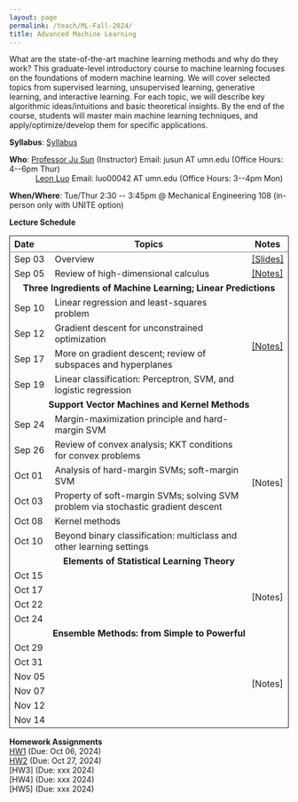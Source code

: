```yaml
---
layout: page
permalink: /teach/ML-Fall-2024/
title: Advanced Machine Learning
---
```


What are the state-of-the-art machine learning methods and why do they work? This graduate-level introductory course to machine learning focuses on the foundations of modern machine learning. We will cover selected topics from supervised learning, unsupervised learning, generative learning, and interactive learning. For each topic, we will describe key algorithmic ideas/intuitions and basic theoretical insights. By the end of the course, students will master main machine learning techniques, and apply/optimize/develop them for specific applications. 


**Syllabus**: [Syllabus](CSCI5525_2024_Fall.pdf)

**Who**: [Professor Ju Sun](https://sunju.org/) (Instructor)   Email: jusun AT umn.edu   (Office Hours: 4--6pm Thur) <br />
&nbsp;&nbsp;&nbsp;&nbsp;&nbsp;&nbsp;&nbsp;&nbsp;&nbsp;&nbsp;&nbsp;&nbsp;[Leon Luo](https://gaoxiangluo.github.io/)  Email: luo00042 AT umn.edu   (Office Hours: 3--4pm Mon) 
 
**When/Where**: Tue/Thur 2:30 -- 3:45pm @ Mechanical Engineering 108 (in-person only with UNITE option)

**Lecture Schedule**

<table rules="groups" class="fixed">
    <col width="15%" />
   <col width="75%" />
   <col width="10%" />
  <thead>
    <tr>
      <th style="text-align: left">Date</th>
      <th style="text-align: center">Topics</th>
      <th style="text-align: center">Notes</th>
    </tr>
  </thead>
  <tbody>
    <tr>
      <td>Sep 03</td>
      <td>Overview</td>
      <td><a href="https://docs.google.com/presentation/d/1DHWL5TFlDDjd1yE8sHRkuGXjXbrqjH2UBTZkVNAamjk/edit?usp=sharing">[Slides]</a></td>
    </tr>
    <tr>
      <td>Sep 05</td>
      <td>Review of high-dimensional calculus</td>
      <td><a href="calculus-review-notes.pdf">[Notes]</a></td>
    </tr>
    <tr>
    <td  colspan="3" style="text-align: center"><b>Three Ingredients of Machine Learning; Linear Predictions</b></td>
    </tr>
    <tr>
      <td>Sep 10</td>
      <td> Linear regression and least-squares problem</td>
      <td rowspan="4"  style="vertical-align:middle"><a href="linear-prediction-notes.pdf">[Notes]</a></td>
    </tr>
    <tr>
      <td>Sep 12</td>
      <td>Gradient descent for unconstrained optimization </td>
    </tr>
    <tr>
      <td>Sep 17</td>
      <td>More on gradient descent; review of subspaces and hyperplanes </td>
    </tr>
      <tr>
      <td>Sep 19</td>
      <td>Linear classification: Perceptron, SVM, and logistic regression </td>
    </tr>
        <tr>
    <td  colspan="3" style="text-align: center"><b>Support Vector Machines and Kernel Methods</b></td>
    </tr>
    <tr>
      <td>Sep 24</td>
      <td>Margin-maximization principle and hard-margin SVM</td>
        <td rowspan="6"  style="vertical-align:middle">[Notes]</td>
    </tr>
    <tr>
      <td>Sep 26</td>
      <td>Review of convex analysis; KKT conditions for convex problems </td>
    </tr>
    <tr>
      <td>Oct 01</td>
      <td>Analysis of hard-margin SVMs; soft-margin SVM</td>
    </tr>
    <tr>
      <td>Oct 03</td>
      <td>Property of soft-margin SVMs; solving SVM problem via stochastic gradient descent</td>
    </tr>
    <tr>
      <td>Oct 08</td>
      <td>Kernel methods</td>
    </tr>
    <tr>
      <td>Oct 10</td>
      <td>Beyond binary classification: multiclass and other learning settings</td>
    </tr>
    <tr>
    <td  colspan="3" style="text-align: center"><b>Elements of Statistical Learning Theory</b></td>
    </tr>
    <tr>
    <td>Oct 15</td>
    <td> </td>
    <td rowspan="4" style="vertical-align:middle">[Notes]</td>
    </tr>
    <tr>
    <td>Oct 17</td>
    <td></td>
    </tr>
    <tr>
    <td>Oct 22</td>
    <td> </td>
    </tr>
    <tr>
    <td>Oct 24</td>
    <td> </td>
    </tr>
    <tr>
    <td  colspan="3" style="text-align: center"><b>Ensemble Methods: from Simple to Powerful</b></td>
    </tr>
    <tr>
    <td>Oct 29</td>
    <td> </td>
    <td rowspan="6" style="vertical-align:middle">[Notes]</td>
    </tr>
    <tr>
    <td>Oct 31</td>
    <td> </td>
    </tr>
    <tr>
    <td>Nov 05</td>
    <td> </td>
    </tr>
    <tr>
    <td>Nov 07</td>
    <td> </td>
    </tr>
    <tr>
    <td>Nov 12</td>
    <td> </td>
    </tr>    <tr>
    <td>Nov 14</td>
    <td> </td>
    </tr>
  </tbody>
</table>


<!-- <table rules="groups" class="fixed">
    <tr>
    <td>Mar 22</td>
    <td> Decision stumps and their linear combinations</td>
    <td rowspan="6" style="vertical-align:middle">[Notes]</td>
    </tr>
    <tr>
    <td>Mar 24</td>
    <td> Adaboost and its training error</td>
    </tr>
    <tr>
    <td>Mar 29</td>
    <td>Generalizations of Adaboost: greedy methods and gradient methods</td>
    </tr>
    <tr>
    <td>Mar 31</td>
    <td>Computing with decision trees</td>
    </tr>
    <tr>
    <td>Apr 12</td>
    <td>CART; Generalization gap of Adaboost </td>
    </tr>
    <tr>
    <td>Apr 14</td>
    <td> Bagging and random forests </td>
    </tr>
    <td  colspan="3" style="text-align: center"><b>Linear and Nonlinear Dimension Reduction</b></td>
    <tr>
    <td>Apr 19</td>
    <td>PCA as subspace fitting/autoencoder; random projection </td>
    <td rowspan="2" style="vertical-align:middle">[Notes]</td>
    </tr>
    <tr>
    <td>Apr 21</td>
    <td>Compressive sensing; nonlinear dimension reduction</td>
    </tr>
      <td  colspan="3" style="text-align: center"><b>Clustering</b></td>
    <tr>
    <td>Apr 26</td>
    <td>K-means, hierarchical clustering, spectral clustering </td>
      <td rowspan="2" style="vertical-align:middle">[Notes]</td>
    </tr>
    <tr>
    <td>Apr 28</td>
    <td> More on spectral clustering; mode seeking methods</td>
    </tr>
    <td  colspan="3" style="text-align: center"><b>Generative Models</b></td>
    <tr>
    <td>May 03</td>
    <td> Mixture modeling, MLE, and EM principle</td>
    <td rowspan="2" style="vertical-align:middle">[Notes]</td>
    </tr>
    <tr>
    <td>May 05</td>
    <td>MAP, normalization flows, GANs </td>
    </tr>
    <tr>
    <td  colspan="3" style="text-align: center"><b>Neural Networks: Taking the Universal Power</b></td>
    </tr>
    <tr>
    <td>Apr 05</td>
    <td> </td>
      <td rowspan="2" style="vertical-align:middle">[Notes]</td>
    </tr>
    <tr>
    <td>Apr 07</td>
    <td> </td>
    </tr>
  </tbody>
</table> -->

**Homework Assignments**  
[HW1](HW1.pdf)  (Due: Oct 06, 2024)  
[HW2](HW2.pdf)  (Due: Oct 27, 2024)  
[HW3]  (Due: xxx 2024)  
[HW4]  (Due: xxx 2024)  
[HW5]  (Due: xxx 2024)  
